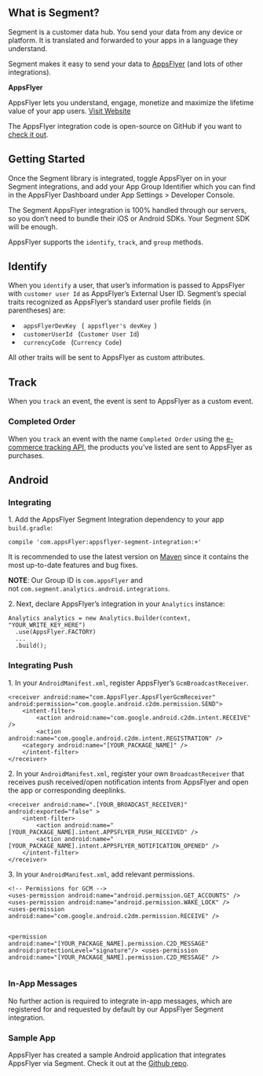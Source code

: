 <h2 class="CalloutBox-title"><span class="wysiwyg-font-size-large">What is Segment?</span></h2>
<p>Segment is a customer data hub. You send your data from any device or platform. It is translated and forwarded to your apps in a language they understand.</p>
<p>Segment makes it easy to send your data to <a href="http://appsflyer.com/?utm_source=segmentio&amp;utm_medium=docs&amp;utm_campaign=partners" target="_blank">AppsFlyer</a> (and lots of other integrations). 
<p><strong><span class="wysiwyg-font-size-large">AppsFlyer</span></strong></p>
<div>
<p>AppsFlyer lets you understand, engage, monetize and maximize the lifetime value of your app users. <a class="ArrowLink ArrowLink--caps" href="http://AppsFlyer.com/?utm_source=segmentio&amp;utm_medium=docs&amp;utm_campaign=partners" target="_blank">Visit Website</a></p>
</div>
<p>The AppsFlyer integration code is open-source on GitHub if you want to <a href="https://github.com/segmentio/integration-AppsFlyer" target="_blank">check it out</a>.</p>
<h2 id="getting-started" class="Permalink"><span class="wysiwyg-font-size-large">Getting Started</span></h2>
<p>Once the Segment library is integrated, toggle AppsFlyer on in your Segment integrations, and add your App Group Identifier which you can find in the AppsFlyer Dashboard under App Settings &gt; Developer Console.</p>
<p>The Segment AppsFlyer integration is 100% handled through our servers, so you don’t need to bundle their iOS or Android SDKs. Your Segment SDK will be enough.</p>
<p>AppsFlyer supports the <code>identify</code>, <code>track</code>, and <code>group</code> methods.</p>
<h2 id="identify" class="Permalink"><span class="wysiwyg-font-size-large">Identify</span></h2>
<p>When you <code>identify</code> a user, that user’s information is passed to AppsFlyer with <code>customer user Id</code> as AppsFlyer’s External User ID. Segment’s special traits recognized as AppsFlyer’s standard user profile fields (in parentheses) are:</p>
<ul>
<li><code> appsFlyerDevKey </code> (<code> appsflyer's devKey </code>)</li>
<li><code> customerUserId </code> (<code>Customer User Id</code>)</li>
<li><code> currencyCode </code> (<code>Currency Code</code>)</li>
</ul>
<p>All other traits will be sent to AppsFlyer as custom attributes.</p>
<h2 id="track" class="Permalink"><span class="wysiwyg-font-size-large">Track</span></h2>
<p>When you <code>track</code> an event, the event is sent to AppsFlyer as a custom event.</p>
<h3 id="completed-order" class="Permalink"><span class="wysiwyg-font-size-large">Completed Order</span></h3>
<p>When you <code>track</code> an event with the name <code>Completed Order</code> using the <a href="https://segment.com/docs/spec/ecommerce" target="_blank">e-commerce tracking API</a>, the products you’ve listed are sent to AppsFlyer as purchases.</p>

<h2 id="android" class="Permalink">Android</h2>
<h3 id="integrating" class="Permalink">Integrating</h3>
<p>1. Add the AppsFlyer Segment Integration dependency to your app <code>build.gradle</code>:</p>
<pre><code>compile 'com.appsFlyer:appsflyer-segment-integration:+'
</code></pre>
<p>It is recommended to use the latest version on <a href="http://search.maven.org/#search%7Cga%7C1%7Ca%3A%AppsFlyer-segment-integration%22" target="_blank">Maven</a> since it contains the most up-to-date features and bug fixes.</p>
<p><strong>NOTE</strong>: Our Group ID is <code>com.appsFlyer</code> and not <code>com.segment.analytics.android.integrations</code>.</p>
<p>2. Next, declare AppsFlyer’s integration in your <code>Analytics</code> instance:</p>
<pre><code>Analytics analytics = new Analytics.Builder(context, "YOUR_WRITE_KEY_HERE")
  .use(AppsFlyer.FACTORY)
  ...
  .build();
</code></pre>
<h3 id="integrating-push" class="Permalink">Integrating Push</h3>
<p>1. In your <code>AndroidManifest.xml</code>, register AppsFlyer’s <code>GcmBroadcastReceiver</code>.</p>
<pre><code>&lt;receiver android:name="com.AppsFlyer.AppsFlyerGcmReceiver" android:permission="com.google.android.c2dm.permission.SEND"&gt;
    &lt;intent-filter&gt;
        &lt;action android:name="com.google.android.c2dm.intent.RECEIVE" /&gt;
        &lt;action android:name="com.google.android.c2dm.intent.REGISTRATION" /&gt;
    &lt;category android:name="[YOUR_PACKAGE_NAME]" /&gt;
    &lt;/intent-filter&gt;
&lt;/receiver&gt;
</code></pre>
<p>2. In your <code>AndroidManifest.xml</code>, register your own <code>BroadcastReceiver</code> that receives push received/open notification intents from AppsFlyer and open the app or corresponding deeplinks.</p>
<pre><code>&lt;receiver android:name=".[YOUR_BROADCAST_RECEIVER]" android:exported="false" &gt;
    &lt;intent-filter&gt;
        &lt;action android:name="[YOUR_PACKAGE_NAME].intent.APPSFLYER_PUSH_RECEIVED" /&gt;
        &lt;action android:name="[YOUR_PACKAGE_NAME].intent.APPSFLYER_NOTIFICATION_OPENED" /&gt;
    &lt;/intent-filter&gt;
&lt;/receiver&gt;
</code></pre>
<p>3. In your <code>AndroidManifest.xml</code>, add relevant permissions.</p>
<pre><code>&lt;!-- Permissions for GCM --&gt;
&lt;uses-permission android:name="android.permission.GET_ACCOUNTS" /&gt;
&lt;uses-permission android:name="android.permission.WAKE_LOCK" /&gt;
&lt;uses-permission android:name="com.google.android.c2dm.permission.RECEIVE" /&gt;

&lt;permission android:name="[YOUR_PACKAGE_NAME].permission.C2D_MESSAGE" android:protectionLevel="signature"/&gt;
&lt;uses-permission android:name="[YOUR_PACKAGE_NAME].permission.C2D_MESSAGE" /&gt;
</code></pre>

<h3 id="in-app-messages" class="Permalink">In-App Messages</h3>
<p>No further action is required to integrate in-app messages, which are registered for and requested by default by our AppsFlyer Segment integration.</p>
<h3 id="sample-app" class="Permalink">Sample App</h3>
<p>AppsFlyer has created a sample Android application that integrates AppsFlyer via Segment. Check it out at the <a href="https://github.com/AppsFlyerSDK/AppsFlyer-Segment-Integration.git" target="_blank">Github repo</a>.</p>
